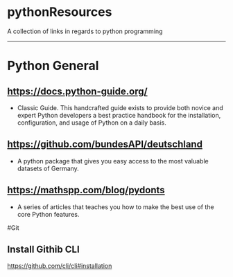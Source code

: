 # pythonResources
A collection of links in regards to python programming

---





# Python General 

## https://docs.python-guide.org/
- Classic Guide. This handcrafted guide exists to provide both novice and expert Python developers a best practice handbook for the installation, configuration, and usage of Python on a daily basis.

## https://github.com/bundesAPI/deutschland
 - A python package that gives you easy access to the most valuable datasets of Germany.

## https://mathspp.com/blog/pydonts
- A series of articles that teaches you how to make the best use of the core Python features. 


#Git 

## Install Githib CLI 
https://github.com/cli/cli#installation